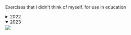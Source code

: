 Exercises that I didn't think of myself. for use in education

<details>
  <summary>2022</summary>
  <img align="center" src="2022/wallpaper.png">
</details>

<details open>
  <summary>2023</summary>
  <img align="center" src="https://cdn.discordapp.com/attachments/372372440334073859/1186979893116936282/image.png?ex=6595382b&is=6582c32b&hm=62f722288b9735ab290e5803e5451401c9fd32c4c772a8ac9bb3ddf4ac0b0ff5&">
</details>